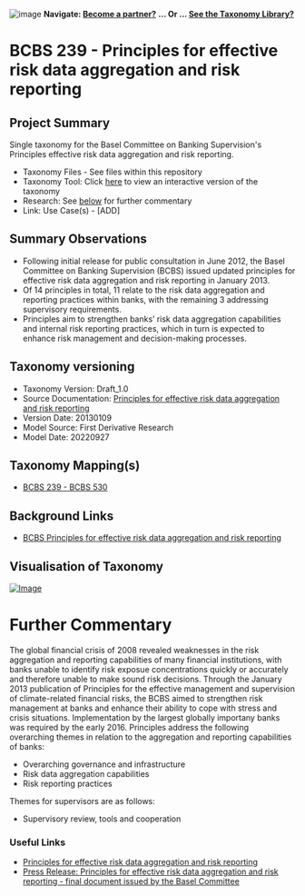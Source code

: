 ![image](https://user-images.githubusercontent.com/112073913/188821900-0c411acf-fbdd-4163-adc9-3ba4e2be78df.png)
**Navigate: [Become a partner?](https://github.com/OS-SFT/06-COLLABORATORS-PARTNERS)**
**... Or ... [See the Taxonomy Library?](https://github.com/orgs/OS-SFT/projects/2)**

# BCBS 239 - Principles for effective risk data aggregation and risk reporting

## Project Summary

Single taxonomy for the Basel Committee on Banking Supervision's Principles effective risk data aggregation and risk reporting.

- Taxonomy Files - See files within this repository
- Taxonomy Tool: Click [here](https://os-sft.solidatus.com/viewer/share/1I1oNTxjvvHdNcrH10nDhRDo3We8IgZc) to view an interactive version of the taxonomy
- Research: See [below](https://github.com/OS-SFT/Taxonomy-Mappings-Library/tree/main/Single%20Taxonomies/BCBS%20239%20-%20Risk%20Data%20Aggregation#further-commentary) for further commentary
- Link: Use Case(s) - [ADD]

## Summary Observations

- Following initial release for public consultation in June 2012, the Basel Committee on Banking Supervision (BCBS) issued updated principles for effective risk data aggregation and risk reporting in January 2013.
- Of 14 principles in total, 11 relate to the risk data aggregation and reporting practices within banks, with the remaining 3 addressing supervisory requirements. 
- Principles aim to strengthen banks’ risk data aggregation capabilities and internal risk reporting practices, which in turn is expected to enhance risk management and decision-making processes.

## Taxonomy versioning
- Taxonomy Version: Draft_1.0
- Source Documentation: [Principles for effective risk data aggregation and risk reporting](https://www.bis.org/publ/bcbs239.pdf)
- Version Date: 20130109
- Model Source: First Derivative Research
- Model Date: 20220927

## Taxonomy Mapping(s)
- [BCBS 239 - BCBS 530](https://github.com/OS-SFT/Taxonomy-Mappings-Library/tree/main/Taxonomy%20Mappings%20-%20Double/BCBS%20239%20-%20BCBS%20530)

## Background Links
- [BCBS Principles for effective risk data aggregation and risk reporting](https://www.bis.org/publ/bcbs239.htm)

## Visualisation of Taxonomy
[![Image](https://user-images.githubusercontent.com/112079442/192291492-5a83c282-77b6-4c81-93e4-82c0d0c9d2da.png "Click to open interactive Taxonomy Tool")](https://os-sft.solidatus.com/viewer/share/1I1oNTxjvvHdNcrH10nDhRDo3We8IgZc)

# Further Commentary

The global financial crisis of 2008 revealed weaknesses in the risk aggregation and reporting capabilities of many financial institutions, with banks unable to identify risk exposue concentrations quickly or accurately and therefore unable to make sound risk decisions. Through the January 2013 publication of Principles for the effective management and supervision of climate-related financial risks, the BCBS aimed to strengthen risk management at banks and enhance their ability to cope with stress and crisis situations. Implementation by the largest globally importany banks was required by the early 2016. Principles address the following overarching themes in relation to the aggregation and reporting capabilities of banks:
- Overarching governance and infrastructure
- Risk data aggregation capabilities
- Risk reporting practices

Themes for supervisors are as follows:
- Supervisory review, tools and cooperation

### Useful Links

- [Principles for effective risk data aggregation and risk reporting](https://www.bis.org/publ/bcbs239.pdf)
- [Press Release: Principles for effective risk data aggregation and risk reporting - final document issued by the Basel Committee
](https://www.bis.org/press/p130109.htm)
